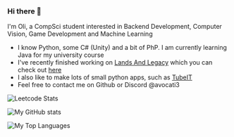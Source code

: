 ### Hi there 👋
I'm Oli, a CompSci student interested in Backend Development, Computer Vision, Game Development and Machine Learning
- I know Python, some C# (Unity) and a bit of PhP. I am currently learning Java for my university course
- I've recently finished working on [Lands And Legacy](https://github.com/OGD311/LandsAndLegacy) which you can check out [here](https://ogd311.github.io/SuspiciousBananaStudios.github.io/index.html)
- I also like to make lots of small python apps, such as [TubeIT](https://github.com/OGD311/TubeIT) <!--, and webapps - my latest is PiChat (Coming soon) [Pichat](https://pichat.co.uk/) -->
- Feel free to contact me on Github or Discord @avocati3

![Leetcode Stats](https://leetcard.jacoblin.cool/ogd311)



![My GitHub stats](https://github-readme-stats.vercel.app/api?username=OGD311&show_icons=true&layout=compact&theme=radical&hide=prs)

![My Top Languages](https://github-readme-stats.vercel.app/api/top-langs/?username=OGD311&size_weight=0.3&count_weight=0.7&layout=compact&hide=Tcl,Cython,C,ShaderLab&theme=radical)




<!--
- 🔭 I’m currently working on [Lands And Legacy](https://github.com/OGD311/LandsAndLegacy)
- 🌱 I’m currently learning C#
- 🤔 I’m looking for help with Machine Learning
- 📫 Reach me on GitHub!
- ⚡ Fun fact: I am a Cisco Certified Network Engineer
- 😄 Pronouns: ... -->
<!--
**OGD311/OGD311** is a ✨ _special_ ✨ repository because its `README.md` (this file) appears on your GitHub profile.

Here are some ideas to get you started:

- 🔭 I’m currently working on ...
- 🌱 I’m currently learning ...
- 👯 I’m looking to collaborate on ...
- 🤔 I’m looking for help with ...
- 💬 Ask me about ...
- 📫 How to reach me: ...
- 😄 Pronouns: ...
- ⚡ Fun fact: ...



![My GitHub stats](https://github-readme-stats.vercel.app/api?username=OGD311&show_icons=true&theme=radical)

![My Top Languages](https://github-readme-stats.vercel.app/api/top-langs/?username=OGD311&layout=compact&hide=Tcl&theme=radical)

-->
